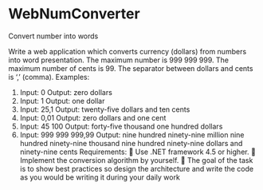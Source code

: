 # WebNumConverter
Convert number into words

Write a web application which converts currency (dollars) from numbers into word
presentation. The maximum number is 999 999 999.
The maximum number of cents is 99.
The separator between dollars and cents is ‘,’ (comma).
Examples:
1. Input: 0 Output: zero dollars
2. Input: 1 Output: one dollar
3. Input: 25,1 Output: twenty-five dollars and ten cents
4. Input: 0,01 Output: zero dollars and one cent
5. Input: 45 100 Output: forty-five thousand one hundred dollars
6. Input: 999 999 999,99 Output: nine hundred ninety-nine million nine hundred
ninety-nine thousand nine hundred ninety-nine dollars and ninety-nine cents
Requirements:
 Use .NET framework 4.5 or higher.
 Implement the conversion algorithm by yourself.
 The goal of the task is to show best practices so design the architecture and write the
code as you would be writing it during your daily work
